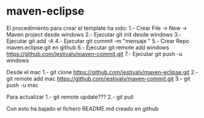 # maven-eclipse
El procedimiento para crear el template ha sido:
1.- Crear File -> New -> Maven project desde windows
2.- Ejecutar git init desde windows
3.- Ejecutar git add -A
4.- Ejecutar git commit -m "mensaje "
5.- Crear Repo maven.eclipse.git en github
6.- Ejecutar git remote add windows https://github.com/jestivalv/maven-commit.git
7.- Ejecutar git push -u windows


Desde el mac
1.- git clone https://github.com/jestivalv/maven-eclipse.git
2.- git remote add mac https://github.com/jestivalv/maven-commit.git
3.- git push -u mac



Para actualizar
1.- git remote update???
2.- git pull

Con esto ha bajado el fichero README.md creado en github


